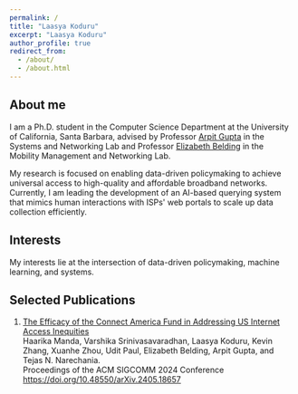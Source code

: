 ```yaml
---
permalink: /
title: "Laasya Koduru"
excerpt: "Laasya Koduru"
author_profile: true
redirect_from: 
  - /about/
  - /about.html
---
```


About me
------
I am a Ph.D. student in the Computer Science Department at the University of California, Santa Barbara, advised by Professor [Arpit Gupta](https://sites.cs.ucsb.edu/~arpitgupta/) in the Systems and Networking Lab and Professor [Elizabeth Belding](https://ebelding.cs.ucsb.edu) in the Mobility Management and Networking Lab.

My research is focused on enabling data-driven policymaking to achieve universal access to high-quality and affordable broadband networks. Currently, I am leading the development of an AI-based querying system that mimics human interactions with ISPs' web portals to scale up data collection efficiently.


Interests
------
My interests lie at the intersection of data-driven policymaking, machine learning, and systems.  

Selected Publications
------
1. [The Efficacy of the Connect America Fund in Addressing US Internet Access Inequities](
https://doi.org/10.48550/arXiv.2405.18657) <br />
    Haarika Manda, Varshika Srinivasavaradhan, Laasya Koduru, Kevin Zhang, Xuanhe Zhou, Udit Paul, Elizabeth Belding, Arpit Gupta, and Tejas N. Narechania. <br />
    Proceedings of the ACM SIGCOMM 2024 Conference  <br />
    https://doi.org/10.48550/arXiv.2405.18657 <br />